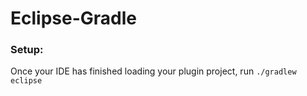 # Eclipse-Gradle

### Setup:
Once your IDE has finished loading your plugin project, run `./gradlew eclipse`
